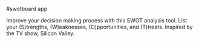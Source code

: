 #swotboard app

Improve your decision making process with this SWOT analysis tool. List your (S)trengths, (W)eaknesses, (O)pportunities, and (T)treats. Inspired by the TV show, Silicon Valley.
